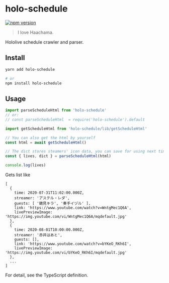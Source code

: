 # holo-schedule

[![npm version](https://badge.fury.io/js/holo-schedule.svg)](https://badge.fury.io/js/holo-schedule)

> I love Haachama.

Hololive schedule crawler and parser.

## Install
```sh
yarn add holo-schedule

# or
npm install holo-schedule
```

## Usage

```ts
import parseScheduleHtml from 'holo-schedule'
// or:
// const parseScheduleHtml  = require('holo-schedule').default

import getScheduleHtml from 'holo-schedule/lib/getScheduleHtml'

// You can also get the html by yourself
const html = await getScheduleHtml()

// The dict stores steamers' icon data, you can save for using next time
const { lives, dict } = parseScheduleHtml(html)

console.log(lives)
```

Gets list like
```
[
  {
    time: 2020-07-31T11:02:00.000Z,
    streamer: 'アステル・レダ',
    guests: [ '鏡見キラ', '奏手イヅル' ],
    link: 'https://www.youtube.com/watch?v=WntgMec1Q6A',
    livePreviewImage: 'https://img.youtube.com/vi/WntgMec1Q6A/mqdefault.jpg'
  },
  {
    time: 2020-08-01T10:00:00.000Z,
    streamer: '赤井はあと',
    guests: [],
    link: 'https://www.youtube.com/watch?v=bYKeO_RKh6I',
    livePreviewImage: 'https://img.youtube.com/vi/bYKeO_RKh6I/mqdefault.jpg'
  },
  ...
]
```

For detail, see the TypeScript definition.
